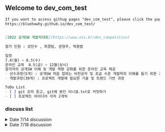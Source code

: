 ## Welcome to dev_com_test

```markdown
If you want to access githug pages "dev_com_test", please click the page below.  
https://bluehawhy.github.io/dev_com_test/  
  
  
[2022 공개SW 개발자대회](https://www.oss.kr/dev_competition)
  
참가 인원 : 강민수 , 최경림, 권형주, 박용범  
  
일정  
7.4(월) ~ 8.3(수)  
온라인 교육	8.5(금) ~ 12월(상시)  
참각자의 공개SW 이해 및 개발 역량 강화를 위한 온라인 교육 제공  
- 선수과정(5개) : 공개SW 처음 접하는 비전공자 및 초급 수준 개발자의 이해를 돕기 위한 과정  
- 개발과정(30개) : 프로젝트 개발에 필요한 기술 및 트렌드 기반 과정  

ToDo List
- [ ] git 강의 듣고, git에 본인 이니셜.txt로 커밋하기  
- [ ] 프로젝트 아이디어 각자 2개씩 
```

### discuss list

<details>
<summary>Date 7/14 discussion</summary>
<span style="font-size:70%">
<div markdown="1">
TODO - 강의 듣고, git에 본인 이니셜.txt로 커밋하기  
https://www.inflearn.com/course/git-and-github  
https://github.com/bluehawhy/dev_com_test.git  
기본 베이스가 자바스크립트 or 타입스크립트이므로 각자 공부  
  
참고 사이트  
수상작들 - https://www.oss.kr/dev_competition_activities  
추가 강의 - https://nomadcoders.co/git-for-beginners  
</div>
</span>
</details>



<details>
<summary>Date 7/18 discussion</summary>
<span style="font-size:70%">
<div markdown="1">
git 참고 강의  
git 협업방식 - https://youtu.be/EV3FZ3cWBp8  
git 기본 강의 - https://youtu.be/sly2u8BIi9E  
  
TODO - 프로젝트 아이디어 각자 2개씩
- 제목 1줄  
- 디스크립션 2-3줄  
- due : 7.21(목)까지  
- bluehawhy@gmail.com  
- 익명 투표로 진행할 예정   
- 예시 idea  
> 대충 저번 수상작 예를 들면  
> 식자제 교환 시스템  
>> 식자제를 근접한 사람끼리 교환하는 앱  
>> 한 사람이 글을 올리면 다른 사람이 보고 채팅을 통해 교환 및 나눔한다  

>> 넘 깊지 않게 작성
</div>
</span>
</details>